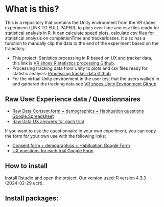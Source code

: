 # What is this?
This is a repository that contains the Unity environment from the VR shoes experiment (LINK TO FULL PAPER), to plots over time and csv files ready for statistical analysis in R. It can calculate speed plots, calculate csv files for statistical analysis on completionTime and trackerlosses. It also has a function to manually clip the data to the end of the experiment based on the trajectory. 

- This project: Statistics processing in R based on UX and tracker data, this link is [VR shoes R statistics processing Github](https://github.com/AlexisDerumigny/Reproducibility-VR-Project).
- Processing tracking data from Unity to plots and csv files ready for statistic analysis: [Processing tracker data Github](https://github.com/AmberElferink/VRshoesDataProcessing)
- For the virtual Unity environment in the user test that the users walked in and gathered the tracking data see [VR shoes Unity Environment Github](https://github.com/AmberElferink/LocomotionEvaluation).

## Raw User Experience data / Questionnaires

- [Raw Data Consent form + demographics + Habituation questions Google Spreadsheet](https://docs.google.com/spreadsheets/d/18L1FDxcECkfh0YWAIcpaJXAqzQvc4uHcm83MKERbGXg/edit?usp=sharing)
- [Raw Data UX answers for each trial](https://docs.google.com/spreadsheets/d/1mwZUULM_gU6-xjh3AGX8X6qKFkpROcqetkRowhyOwM8/edit?usp=sharing)


If you want to use the questionnaire in your own experiment, you can copy the form for your own use with the following links:
- [Consent form + demographics + Habituation Google Form ](https://docs.google.com/forms/d/16HUnzGaGV9iMNdykEuPBm8y9UqQQHBMW23HlNOklhPY/copy)
- [UX questions for each trial Google Form](https://docs.google.com/forms/d/1SUaqCdrhtiCeiOQPW767yPz0z7UIzTfgg31t2_o47Wo/copy)


## How to install
Install Rstudio and open the project.
Our version used: R version 4.3.3 (2024-02-29 ucrt).

Install packages:
- 
